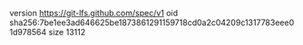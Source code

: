 version https://git-lfs.github.com/spec/v1
oid sha256:7be1ee3ad646625be1873861291159718cd0a2c04209c1317783eee01d978564
size 13112
